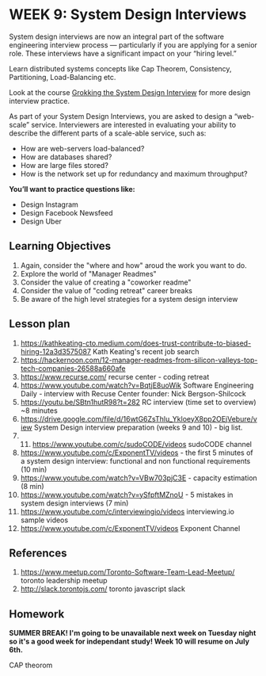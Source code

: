 # WEEK 9: System Design Interviews

System design interviews are now an integral part of the software engineering interview process — particularly if you are applying for a senior role. These interviews have a significant impact on your “hiring level.”

Learn distributed systems concepts like Cap Theorem, Consistency, Partitioning, Load-Balancing etc.

Look at the course [Grokking the System Design Interview](https://www.educative.io/collection/5668639101419520/5649050225344512) for more design interview practice.

As part of your System Design Interviews, you are asked to design a “web-scale” service. Interviewers are interested in evaluating your ability to describe the different parts of a scale-able service, such as:

* How are web-servers load-balanced?
* How are databases shared?
* How are large files stored?
* How is the network set up for redundancy and maximum throughput?

**You’ll want to practice questions like:**

* Design Instagram
* Design Facebook Newsfeed
* Design Uber

## Learning Objectives

1. Again, consider the "where and how" aroud the work you want to do.
2. Explore the world of "Manager Readmes" 
3. Consider the value of creating a "coworker readme"
4. Consider the value of "coding retreat" career breaks
5. Be aware of the high level strategies for a system design interview

## Lesson plan

1. <https://kathkeating-cto.medium.com/does-trust-contribute-to-biased-hiring-12a3d3575087> Kath Keating's recent job search 
2. <https://hackernoon.com/12-manager-readmes-from-silicon-valleys-top-tech-companies-26588a660afe>
3. <https://www.recurse.com/> recurse center - coding retreat
4. <https://www.youtube.com/watch?v=BqtjE8uoWik> Software Engineering Daily - interview with Recuse Center founder: Nick Bergson-Shilcock 
5. <https://youtu.be/SBtn1hutR98?t=282> RC interview (time set to overview) ~8 minutes
6. <https://drive.google.com/file/d/16wtG6ZsThlu_YkloeyX8pp2OEjVebure/view> System Design interview preparation (weeks 9 and 10) - big list.
7. 11. <https://www.youtube.com/c/sudoCODE/videos> sudoCODE channel
8. <https://www.youtube.com/c/ExponentTV/videos> - the first 5 minutes of a system design interview: functional and non functional requirements (10 min)
9. <https://www.youtube.com/watch?v=VBw703pjC3E> - capacity estimation (8 min)
10. <https://www.youtube.com/watch?v=ySfpftMZnoU> - 5 mistakes in system design interviews (7 min)
12. <https://www.youtube.com/c/interviewingio/videos> interviewing.io sample videos
13. <https://www.youtube.com/c/ExponentTV/videos> Exponent Channel 

## References

1. <https://www.meetup.com/Toronto-Software-Team-Lead-Meetup/> toronto leadership meetup
2. <http://slack.torontojs.com/> toronto javascript slack

## Homework

**SUMMER BREAK! I'm going to be unavailable next week on Tuesday night so it's a good week for independant study!
Week 10 will resume on July 6th.**

CAP theorom

